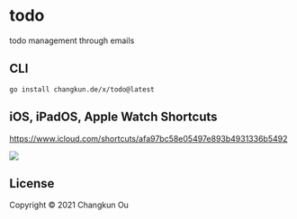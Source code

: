 # todo

todo management through emails

## CLI

```
go install changkun.de/x/todo@latest
```

## iOS, iPadOS, Apple Watch Shortcuts

https://www.icloud.com/shortcuts/afa97bc58e05497e893b4931336b5492

![](https://user-images.githubusercontent.com/5498964/141645752-7c34efa3-f7bb-45ed-be9b-e68d654d25ca.gif)

## License

Copyright &copy; 2021 Changkun Ou